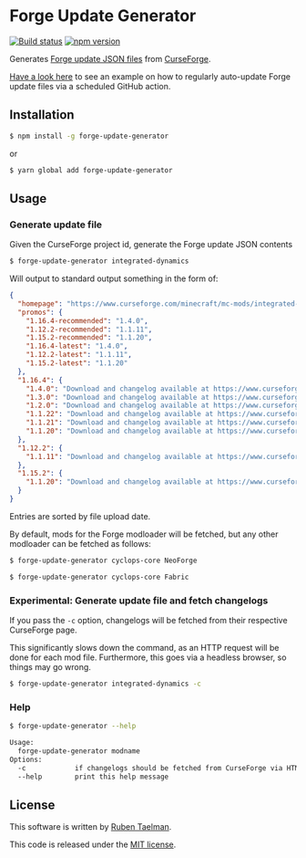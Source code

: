 # Forge Update Generator

[![Build status](https://github.com/CyclopsMC/forge-update-generator.js/workflows/CI/badge.svg)](https://github.com/CyclopsMC/forge-update-generator.js/actions?query=workflow%3ACI)
[![npm version](https://badge.fury.io/js/forge-update-generator.svg)](https://www.npmjs.com/package/forge-update-generator)

Generates [Forge update JSON files](https://mcforge.readthedocs.io/en/latest/gettingstarted/autoupdate/) from [CurseForge](https://www.cfwidget.com/).

[Have a look here](https://github.com/CyclopsMC/Versions/blob/master/.github/workflows/update-forge-files.yml) to see an example
on how to regularly auto-update Forge update files via a scheduled GitHub action.

## Installation

```bash
$ npm install -g forge-update-generator
```
or
```bash
$ yarn global add forge-update-generator
```

## Usage

### Generate update file

Given the CurseForge project id, generate the Forge update JSON contents

```bash
$ forge-update-generator integrated-dynamics
```

Will output to standard output something in the form of:
```json
{
  "homepage": "https://www.curseforge.com/minecraft/mc-mods/integrated-dynamics",
  "promos": {
    "1.16.4-recommended": "1.4.0",
    "1.12.2-recommended": "1.1.11",
    "1.15.2-recommended": "1.1.20",
    "1.16.4-latest": "1.4.0",
    "1.12.2-latest": "1.1.11",
    "1.15.2-latest": "1.1.20"
  },
  "1.16.4": {
    "1.4.0": "Download and changelog available at https://www.curseforge.com/minecraft/mc-mods/integrated-dynamics/files/3179476",
    "1.3.0": "Download and changelog available at https://www.curseforge.com/minecraft/mc-mods/integrated-dynamics/files/3174015",
    "1.2.0": "Download and changelog available at https://www.curseforge.com/minecraft/mc-mods/integrated-dynamics/files/3163304",
    "1.1.22": "Download and changelog available at https://www.curseforge.com/minecraft/mc-mods/integrated-dynamics/files/3156218",
    "1.1.21": "Download and changelog available at https://www.curseforge.com/minecraft/mc-mods/integrated-dynamics/files/3154210",
    "1.1.20": "Download and changelog available at https://www.curseforge.com/minecraft/mc-mods/integrated-dynamics/files/3151360"
  },
  "1.12.2": {
    "1.1.11": "Download and changelog available at https://www.curseforge.com/minecraft/mc-mods/integrated-dynamics/files/3159505",
  },
  "1.15.2": {
    "1.1.20": "Download and changelog available at https://www.curseforge.com/minecraft/mc-mods/integrated-dynamics/files/3143042"
  }
}
```

Entries are sorted by file upload date.

By default, mods for the Forge modloader will be fetched, but any other modloader can be fetched as follows:

```bash
$ forge-update-generator cyclops-core NeoForge
```

```bash
$ forge-update-generator cyclops-core Fabric
```

### Experimental: Generate update file and fetch changelogs

If you pass the `-c` option, changelogs will be fetched from their respective CurseForge page.

This significantly slows down the command, as an HTTP request will be done for each mod file.
Furthermore, this goes via a headless browser, so things may go wrong.

```bash
$ forge-update-generator integrated-dynamics -c
```

### Help

```bash
$ forge-update-generator --help

Usage:
  forge-update-generator modname
Options:
  -c            if changelogs should be fetched from CurseForge via HTML scraping
  --help        print this help message
```

## License
This software is written by [Ruben Taelman](http://rubensworks.net/).

This code is released under the [MIT license](http://opensource.org/licenses/MIT).